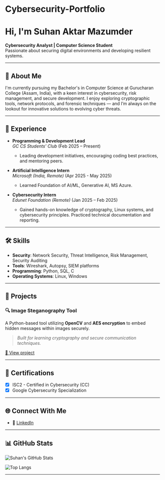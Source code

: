 # Cybersecurity-Portfolio

# Hi, I'm Suhan Aktar Mazumder

 **Cybersecurity Analyst | Computer Science Student**  
 Passionate about securing digital environments and developing resilient systems.

---

## 🧠 About Me

I'm currently pursuing my Bachelor's in Computer Science at Gurucharan College (Assam, India), with a keen interest in cybersecurity, risk management, and secure development. I enjoy exploring cryptographic tools, network protocols, and forensic techniques — and I’m always on the lookout for innovative solutions to evolving cyber threats.

---

## 💼 Experience

- **Programming & Development Lead**  
  *GC CS Students’ Club* (Feb 2025 – Present)  
  - Leading development initiatives, encouraging coding best practices, and mentoring peers.

- **Artificial Intelligence Intern**  
  *Microsoft  (India, Remote)* (Apr 2025 - May 2025)
  - Learned Foundation of AI/ML, Generative AI, MS Azure. 


- **Cybersecurity Intern**  
  *Edunet Foundation (Remote)* (Jan 2025 – Feb 2025)  
  - Gained hands-on knowledge of cryptography, Linux systems, and cybersecurity principles. Practiced technical documentation and reporting.

---

## 🛠️ Skills

- **Security**: Network Security, Threat Intelligence, Risk Management, Security Auditing  
- **Tools**: Wireshark, Autopsy, SIEM platforms  
- **Programming**: Python, SQL, C  
- **Operating Systems**: Linux, Windows

---

## 📌 Projects

### 🔍 Image Steganography Tool  
A Python-based tool utilizing **OpenCV** and **AES encryption** to embed hidden messages within images securely.  
> *Built for learning cryptography and secure communication techniques.*

[🔗 View project](https://github.com/quadvecta/Stegno-Project)

---

## 📜 Certifications

- [x] ISC2 - Certified in Cybersecurity (CC)  
- [x] Google Cybersecurity Specialization

---

## 🌐 Connect With Me

- 🔗 [LinkedIn](https://www.linkedin.com/in/suhan-mazumder-ba69b1320/)
  
---

## 📊 GitHub Stats

![Suhan's GitHub Stats](https://github-readme-stats.vercel.app/api?username=quadvecta&show_icons=true&theme=radical)

![Top Langs](https://github-readme-stats.vercel.app/api/top-langs/?username=quadvecta&layout=compact&theme=radical)

---
